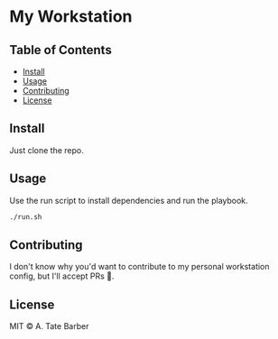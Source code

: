 # My Workstation

## Table of Contents

- [Install](#install)
- [Usage](#usage)
- [Contributing](#contributing)
- [License](#license)

## Install

Just clone the repo.

## Usage

Use the run script to install dependencies and run the playbook.

```sh
./run.sh
```

## Contributing

I don't know why you'd want to contribute to my personal workstation config, but I'll accept PRs 🤷.

## License

MIT © A. Tate Barber